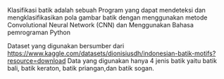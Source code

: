 Klasifikasi batik adalah sebuah Program yang dapat mendeteksi dan mengklasifikasikan pola gambar batik dengan menggunakan metode Convolutional Neural Network (CNN) dan Menggunakan Bahasa pemrograman Python

Dataset yang digunakan bersumber dari https://www.kaggle.com/datasets/dionisiusdh/indonesian-batik-motifs?resource=download 
Data yang digunakan hanya 4 jenis batik yaitu batik bali, batik keraton, batik priangan,dan batik sogan.

